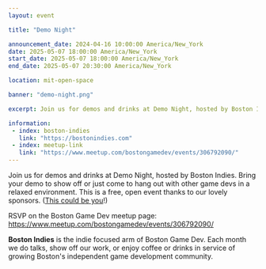 ```yaml
---
layout: event

title: "Demo Night"

announcement_date: 2024-04-16 10:00:00 America/New_York
date: 2025-05-07 18:00:00 America/New_York
start_date: 2025-05-07 18:00:00 America/New_York
end_date: 2025-05-07 20:30:00 America/New_York

location: mit-open-space

banner: "demo-night.png"

excerpt: Join us for demos and drinks at Demo Night, hosted by Boston Indies.

information:
 - index: boston-indies
   link: "https://bostonindies.com"
 - index: meetup-link
   link: "https://www.meetup.com/bostongamedev/events/306792090/"
---
```


Join us for demos and drinks at Demo Night, hosted by Boston Indies. Bring your demo to show off or just come to hang out with other game devs in a relaxed environment. This is a free, open event thanks to our lovely sponsors. ([This could be you](mailto:admin@bostonindies.com)!)

RSVP on the Boston Game Dev meetup page: <https://www.meetup.com/bostongamedev/events/306792090/>

**Boston Indies** is the indie focused arm of Boston Game Dev. Each month we do talks, show off our work, or enjoy coffee or drinks in service of growing Boston's independent game development community.

